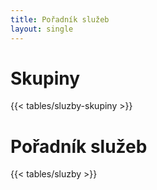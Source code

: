 ```yaml
---
title: Pořadník služeb
layout: single
---
```

# Skupiny

{{< tables/sluzby-skupiny >}}

# Pořadník služeb

{{< tables/sluzby >}}